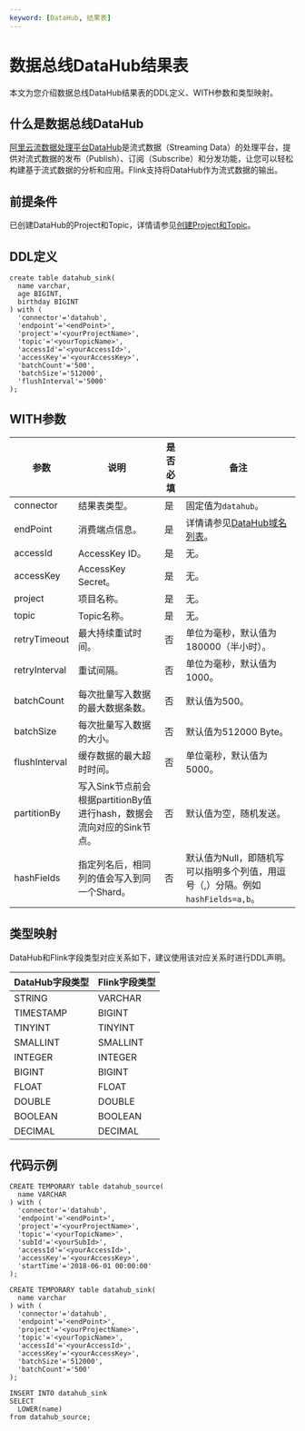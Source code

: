 ```yaml
---
keyword: [DataHub, 结果表]
---
```


# 数据总线DataHub结果表

本文为您介绍数据总线DataHub结果表的DDL定义、WITH参数和类型映射。

## 什么是数据总线DataHub

[阿里云流数据处理平台DataHub](https://help.aliyun.com/document_detail/47439.html?spm=a2c4g.11174283.6.542.5e7b63efe2IHMj)是流式数据（Streaming Data）的处理平台，提供对流式数据的发布（Publish）、订阅（Subscribe）和分发功能，让您可以轻松构建基于流式数据的分析和应用。Flink支持将DataHub作为流式数据的输出。

## 前提条件

已创建DataHub的Project和Topic，详情请参见[创建Project和Topic]()。

## DDL定义

```
create table datahub_sink(
  name varchar,
  age BIGINT,
  birthday BIGINT
) with (
  'connector'='datahub',
  'endpoint'='<endPoint>',
  'project'='<yourProjectName>',
  'topic'='<yourTopicName>',
  'accessId'='<yourAccessId>',
  'accessKey'='<yourAccessKey>',
  'batchCount'='500',
  'batchSize'='512000',
  'flushInterval'='5000'
);
```

## WITH参数

|参数|说明|是否必填|备注|
|--|--|----|--|
|connector|结果表类型。|是|固定值为`datahub`。|
|endPoint|消费端点信息。|是|详情请参见[DataHub域名列表](https://help.aliyun.com/document_detail/158778.html?spm=a2c4g.11186623.6.547.77a91fd1eveQrC)。|
|accessId|AccessKey ID。|是|无。|
|accessKey|AccessKey Secret。|是|无。|
|project|项目名称。|是|无。|
|topic|Topic名称。|是|无。|
|retryTimeout|最大持续重试时间。|否|单位为毫秒，默认值为180000（半小时）。|
|retryInterval|重试间隔。|否|单位为毫秒，默认值为1000。|
|batchCount|每次批量写入数据的最大数据条数。|否|默认值为500。|
|batchSize|每次批量写入数据的大小。|否|默认值为512000 Byte。|
|flushInterval|缓存数据的最大超时时间。|否|单位毫秒，默认值为5000。|
|partitionBy|写入Sink节点前会根据partitionBy值进行hash，数据会流向对应的Sink节点。|否|默认值为空，随机发送。|
|hashFields|指定列名后，相同列的值会写入到同一个Shard。|否|默认值为Null，即随机写可以指明多个列值，用逗号（,）分隔。例如 `hashFields=a,b`。|

## 类型映射

DataHub和Flink字段类型对应关系如下，建议使用该对应关系时进行DDL声明。

|DataHub字段类型|Flink字段类型|
|-----------|---------|
|STRING|VARCHAR|
|TIMESTAMP|BIGINT|
|TINYINT|TINYINT|
|SMALLINT|SMALLINT|
|INTEGER|INTEGER|
|BIGINT|BIGINT|
|FLOAT|FLOAT|
|DOUBLE|DOUBLE|
|BOOLEAN|BOOLEAN|
|DECIMAL|DECIMAL|

## 代码示例

```
CREATE TEMPORARY table datahub_source(
  name VARCHAR
) with (
  'connector'='datahub',
  'endpoint'='<endPoint>',
  'project'='<yourProjectName>',
  'topic'='<yourTopicName>',
  'subId'='<yourSubId>',
  'accessId'='<yourAccessId>',
  'accessKey'='<yourAccessKey>',
  'startTime'='2018-06-01 00:00:00'
);

CREATE TEMPORARY table datahub_sink(
  name varchar
) with (
  'connector'='datahub',
  'endpoint'='<endPoint>',
  'project'='<yourProjectName>',
  'topic'='<yourTopicName>',
  'accessId'='<yourAccessId>',
  'accessKey'='<yourAccessKey>',
  'batchSize'='512000',
  'batchCount'='500'
);

INSERT INTO datahub_sink
SELECT 
  LOWER(name)
from datahub_source;
```

